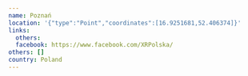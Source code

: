 ```yaml
---
name: Poznań
location: '{"type":"Point","coordinates":[16.9251681,52.406374]}'
links:
  others: 
  facebook: https://www.facebook.com/XRPolska/
others: []
country: Poland
---
```

